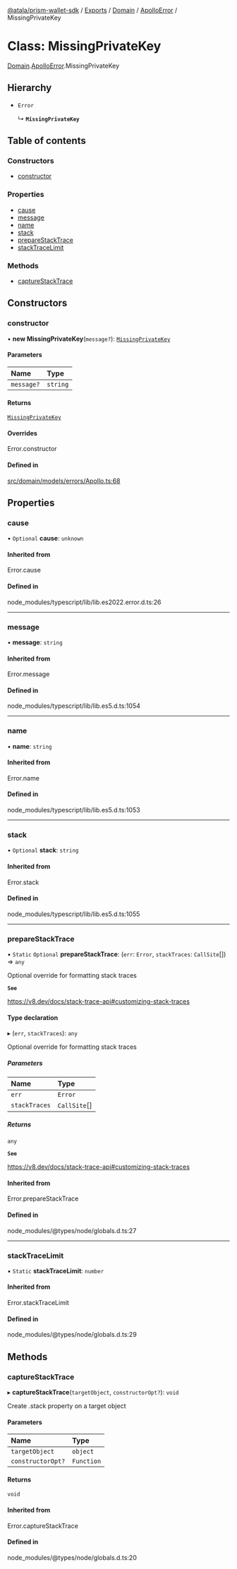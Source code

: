 [@atala/prism-wallet-sdk](../README.md) / [Exports](../modules.md) / [Domain](../modules/Domain.md) / [ApolloError](../modules/Domain.ApolloError.md) / MissingPrivateKey

# Class: MissingPrivateKey

[Domain](../modules/Domain.md).[ApolloError](../modules/Domain.ApolloError.md).MissingPrivateKey

## Hierarchy

- `Error`

  ↳ **`MissingPrivateKey`**

## Table of contents

### Constructors

- [constructor](Domain.ApolloError.MissingPrivateKey.md#constructor)

### Properties

- [cause](Domain.ApolloError.MissingPrivateKey.md#cause)
- [message](Domain.ApolloError.MissingPrivateKey.md#message)
- [name](Domain.ApolloError.MissingPrivateKey.md#name)
- [stack](Domain.ApolloError.MissingPrivateKey.md#stack)
- [prepareStackTrace](Domain.ApolloError.MissingPrivateKey.md#preparestacktrace)
- [stackTraceLimit](Domain.ApolloError.MissingPrivateKey.md#stacktracelimit)

### Methods

- [captureStackTrace](Domain.ApolloError.MissingPrivateKey.md#capturestacktrace)

## Constructors

### constructor

• **new MissingPrivateKey**(`message?`): [`MissingPrivateKey`](Domain.ApolloError.MissingPrivateKey.md)

#### Parameters

| Name | Type |
| :------ | :------ |
| `message?` | `string` |

#### Returns

[`MissingPrivateKey`](Domain.ApolloError.MissingPrivateKey.md)

#### Overrides

Error.constructor

#### Defined in

[src/domain/models/errors/Apollo.ts:68](https://github.com/input-output-hk/atala-prism-wallet-sdk-ts/blob/a3fc2aa/src/domain/models/errors/Apollo.ts#L68)

## Properties

### cause

• `Optional` **cause**: `unknown`

#### Inherited from

Error.cause

#### Defined in

node_modules/typescript/lib/lib.es2022.error.d.ts:26

___

### message

• **message**: `string`

#### Inherited from

Error.message

#### Defined in

node_modules/typescript/lib/lib.es5.d.ts:1054

___

### name

• **name**: `string`

#### Inherited from

Error.name

#### Defined in

node_modules/typescript/lib/lib.es5.d.ts:1053

___

### stack

• `Optional` **stack**: `string`

#### Inherited from

Error.stack

#### Defined in

node_modules/typescript/lib/lib.es5.d.ts:1055

___

### prepareStackTrace

▪ `Static` `Optional` **prepareStackTrace**: (`err`: `Error`, `stackTraces`: `CallSite`[]) => `any`

Optional override for formatting stack traces

**`See`**

https://v8.dev/docs/stack-trace-api#customizing-stack-traces

#### Type declaration

▸ (`err`, `stackTraces`): `any`

Optional override for formatting stack traces

##### Parameters

| Name | Type |
| :------ | :------ |
| `err` | `Error` |
| `stackTraces` | `CallSite`[] |

##### Returns

`any`

**`See`**

https://v8.dev/docs/stack-trace-api#customizing-stack-traces

#### Inherited from

Error.prepareStackTrace

#### Defined in

node_modules/@types/node/globals.d.ts:27

___

### stackTraceLimit

▪ `Static` **stackTraceLimit**: `number`

#### Inherited from

Error.stackTraceLimit

#### Defined in

node_modules/@types/node/globals.d.ts:29

## Methods

### captureStackTrace

▸ **captureStackTrace**(`targetObject`, `constructorOpt?`): `void`

Create .stack property on a target object

#### Parameters

| Name | Type |
| :------ | :------ |
| `targetObject` | `object` |
| `constructorOpt?` | `Function` |

#### Returns

`void`

#### Inherited from

Error.captureStackTrace

#### Defined in

node_modules/@types/node/globals.d.ts:20
